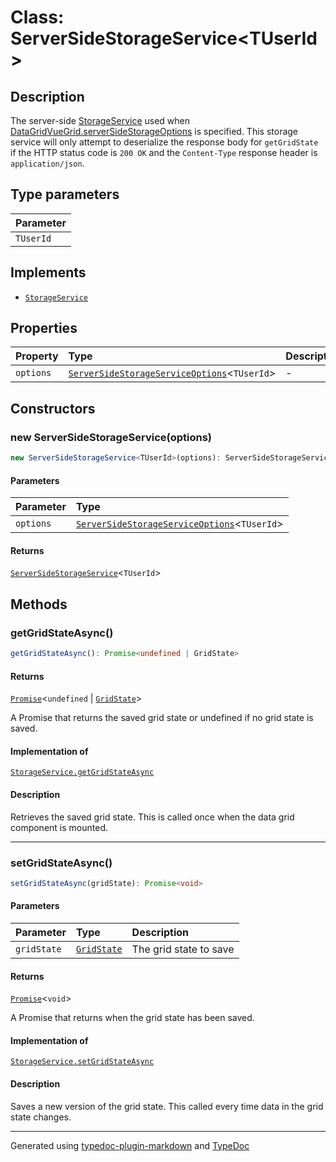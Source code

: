 # Class: ServerSideStorageService\<TUserId\>

## Description

The server-side [StorageService](../interfaces/StorageService.md) used when [DataGridVueGrid.serverSideStorageOptions](../DataGridVueGrid/index.md) is specified.
This storage service will only attempt to deserialize the response body for `getGridState`
if the HTTP status code is `200 OK` and the `Content-Type` response header is `application/json`.

## Type parameters

| Parameter |
| :------ |
| `TUserId` |

## Implements

- [`StorageService`](../interfaces/StorageService.md)

## Properties

| Property | Type | Description |
| :------ | :------ | :------ |
| `options` | [`ServerSideStorageServiceOptions`](../interfaces/ServerSideStorageServiceOptions.md)\<`TUserId`\> | - |

## Constructors

### new ServerSideStorageService(options)

```ts
new ServerSideStorageService<TUserId>(options): ServerSideStorageService<TUserId>
```

#### Parameters

| Parameter | Type |
| :------ | :------ |
| `options` | [`ServerSideStorageServiceOptions`](../interfaces/ServerSideStorageServiceOptions.md)\<`TUserId`\> |

#### Returns

[`ServerSideStorageService`](ServerSideStorageService.md)\<`TUserId`\>

## Methods

### getGridStateAsync()

```ts
getGridStateAsync(): Promise<undefined | GridState>
```

#### Returns

[`Promise`]( https://developer.mozilla.org/docs/Web/JavaScript/Reference/Global_Objects/Promise )\<`undefined` \| [`GridState`](../interfaces/GridState.md)\>

A Promise that returns the saved grid state or undefined if no grid state is saved.

#### Implementation of

[`StorageService.getGridStateAsync`](../interfaces/StorageService.md#getgridstateasync)

#### Description

Retrieves the saved grid state. This is called once when the data grid component is mounted.

***

### setGridStateAsync()

```ts
setGridStateAsync(gridState): Promise<void>
```

#### Parameters

| Parameter | Type | Description |
| :------ | :------ | :------ |
| `gridState` | [`GridState`](../interfaces/GridState.md) | The grid state to save |

#### Returns

[`Promise`]( https://developer.mozilla.org/docs/Web/JavaScript/Reference/Global_Objects/Promise )\<`void`\>

A Promise that returns when the grid state has been saved.

#### Implementation of

[`StorageService.setGridStateAsync`](../interfaces/StorageService.md#setgridstateasync)

#### Description

Saves a new version of the grid state. This called every time data in the grid state changes.

***

Generated using [typedoc-plugin-markdown](https://www.npmjs.com/package/typedoc-plugin-markdown) and [TypeDoc](https://typedoc.org/)
